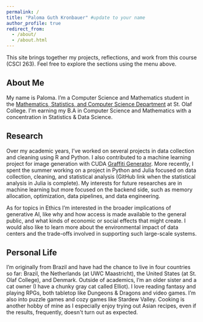 ```yaml
---
permalink: /
title: "Paloma Guth Kronbauer" #update to your name
author_profile: true
redirect_from: 
  - /about/
  - /about.html
---
```


This site brings together my projects, reflections, and work from this course (CSCI 263). Feel free to explore the sections using the menu above.


About Me
---
My name is Paloma. I’m a Computer Science and Mathematics student in the [Mathematics, Statistics, and Computer Science Department](https://wp.stolaf.edu/mscs/) at St. Olaf College. I'm earning my B.A in Computer Science and Mathematics with a concentration in Statistics & Data Science. 

Research 
---
Over my academic years, I’ve worked on several projects in data collection and cleaning using R and Python. I also contributed to a machine learning project for image generation with CUDA [Graffiti Generator](https://medium.com/@mhollis_2953/graffiti-generator-d832258e1a2c). More recently, I spent the summer working on a project in Python and Julia focused on data collection, cleaning, and statistical analysis (GitHub link when the statistical analysis in Julia is complete). My interests for future researches are in machine learning but more focused on the backend side, such as memory allocation, optimization, data pipelines, and data engineering.

As for topics in Ethics I’m interested in the broader implications of generative AI, like why and how access is made available to the general public, and what kinds of economic or social effects that might create. I would also like to learn more about the environmental impact of data centers and the trade-offs involved in supporting such large-scale systems.

Personal Life
---
I’m originally from Brazil and have had the chance to live in four countries so far: Brazil, the Netherlands (at UWC Maastricht), the United States (at St. Olaf College), and Denmark. Outside of academics, I’m an older sister and a cat owner (I have a chunky gray cat called Elliot). I love reading fantasy and playing RPGs, both tabletop like Dungeons & Dragons and video games. I’m also into puzzle games and cozy games like Stardew Valley.  Cooking is another hobby of mine as I especially enjoy trying out Asian recipes, even if the results, frequently, doesn't turn out as expected.

